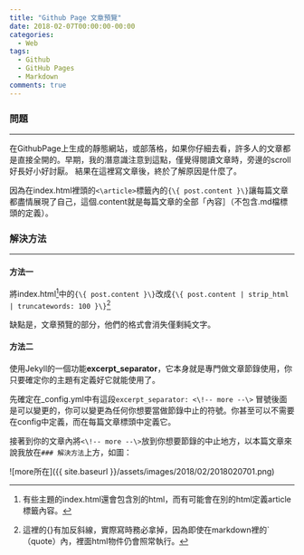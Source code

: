 ```yaml
---
title: "Github Page 文章預覽"
date: 2018-02-07T00:00:00-00:00
categories:
  - Web
tags: 
  - Github
  - GitHub Pages
  - Markdown
comments: true
---
```


### 問題 
--- 
在GithubPage上生成的靜態網站，或部落格，如果你仔細去看，許多人的文章都是直接全開的。早期，我的潛意識注意到這點，僅覺得閱讀文章時，旁邊的scroll好長好小好討厭。 結果在這裡寫文章後，終於了解原因是什麼了。

因為在index.html裡頭的`<\article>`標籤內的`{\{ post.content }\}`讓每篇文章都盡情展現了自己，這個.content就是每篇文章的全部「內容］（不包含.md檔標頭的定義）。

<!-- more -->

### 解決方法
---
#### 方法一

將index.html[^1]中的`{\{ post.content }\}`改成`{\{ post.content | strip_html | truncatewords: 100 }\}`[^2]

缺點是，文章預覽的部分，他們的格式會消失僅剩純文字。

#### 方法二

使用Jekyll的一個功能**excerpt_separator**，它本身就是專門做文章節錄使用，你只要確定你的主題有定義好它就能使用了。

先確定在_config.yml中有這段`excerpt_separator: <\!-- more --\>` 冒號後面是可以變更的，你可以變更為任何你想要當做節錄中止的符號。你甚至可以不需要在config中定義，而在每篇文章標頭中定義它。

接著到你的文章內將`<\!-- more --\>`放到你想要節錄的中止地方，以本篇文章來說我放在```### 解決方法```上方，如圖：

![more所在]({{ site.baseurl }}/assets/images/2018/02/2018020701.png)

[^1]: 有些主題的index.html還會包含別的html，而有可能會在別的html定義article標籤內容。
[^2]: 這裡的{}有加反斜線，實際寫時務必拿掉，因為即使在markdown裡的`（quote）內，裡面html物件仍會照常執行。